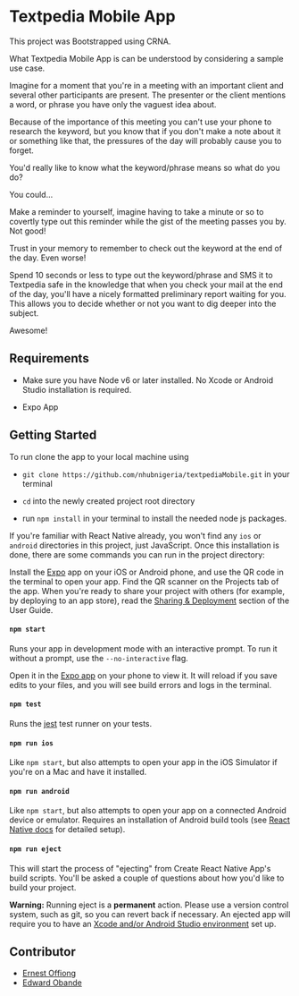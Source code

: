 # Textpedia Mobile App

This project was Bootstrapped using CRNA.

 What Textpedia Mobile App is can be understood by considering a sample use case.

Imagine for a moment that you're in a meeting with an important client and several other participants are present. The presenter or the client mentions a word, or phrase you have only the vaguest idea about.

Because of the importance of this meeting you can't use your phone to research the keyword, but you know that if you don't make a note about it or something like that, the pressures of the day will probably cause you to forget.

You'd really like to know what the keyword/phrase means so what do you do?

You could...

Make a reminder to yourself, 
imagine having to take a minute or so to covertly type out this reminder while the gist of the meeting passes you by. Not good!

Trust in your memory to remember to check out the keyword at the end of the day.
 Even worse!

Spend 10 seconds or less to type out the keyword/phrase and SMS it to Textpedia safe in the knowledge that when you check your mail at the end of the day, you'll have a nicely formatted preliminary report waiting for you. This allows you to decide whether or not you want to dig deeper into the subject.

 Awesome!
## Requirements 


* Make sure you have Node v6 or later installed. No Xcode or Android Studio installation is required.

* Expo App 

## Getting Started

To run clone the app to your local machine using 

* `git clone https://github.com/nhubnigeria/textpediaMobile.git` in your terminal

* `cd` into the newly created project root directory

* run `npm install`  in your terminal to install the needed node js packages.

If you're familiar with React Native already, you won't find any `ios` or `android` directories in this project, just JavaScript. Once this installation is done, there are some commands you can run in the project directory:

Install the [Expo](https://expo.io) app on your iOS or Android phone, and use the QR code in the terminal to open your app. Find the QR scanner on the Projects tab of the app. When you're ready to share your project with others (for example, by deploying to an app store), read the [Sharing & Deployment](https://github.com/react-community/create-react-native-app/blob/master/react-native-scripts/template/README.md#sharing-and-deployment) section of the User Guide.

#### `npm start`

Runs your app in development mode with an interactive prompt. To run it without a prompt, use the `--no-interactive` flag.

Open it in the [Expo app](https://expo.io) on your phone to view it. It will reload if you save edits to your files, and you will see build errors and logs in the terminal.

#### `npm test`

Runs the [jest](https://github.com/facebook/jest) test runner on your tests.

#### `npm run ios`

Like `npm start`, but also attempts to open your app in the iOS Simulator if you're on a Mac and have it installed.

#### `npm run android`

Like `npm start`, but also attempts to open your app on a connected Android device or emulator. Requires an installation of Android build tools (see [React Native docs](https://facebook.github.io/react-native/docs/getting-started.html) for detailed setup).

#### `npm run eject`

This will start the process of "ejecting" from Create React Native App's build scripts. You'll be asked a couple of questions about how you'd like to build your project.

**Warning:** Running eject is a **permanent** action. Please use a version control system, such as git, so you can revert back if necessary. An ejected app will require you to have an [Xcode and/or Android Studio environment](https://facebook.github.io/react-native/docs/getting-started.html) set up.


## Contributor
- [Ernest Offiong](https://gitlab.com/ernoff)
- [Edward Obande](https://gitlab.com/obie)
